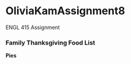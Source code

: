 # OliviaKamAssignment8
ENGL 415 Assignment
<h3>Family Thanksgiving Food List</h3> 
<strong>Pies</strong>
